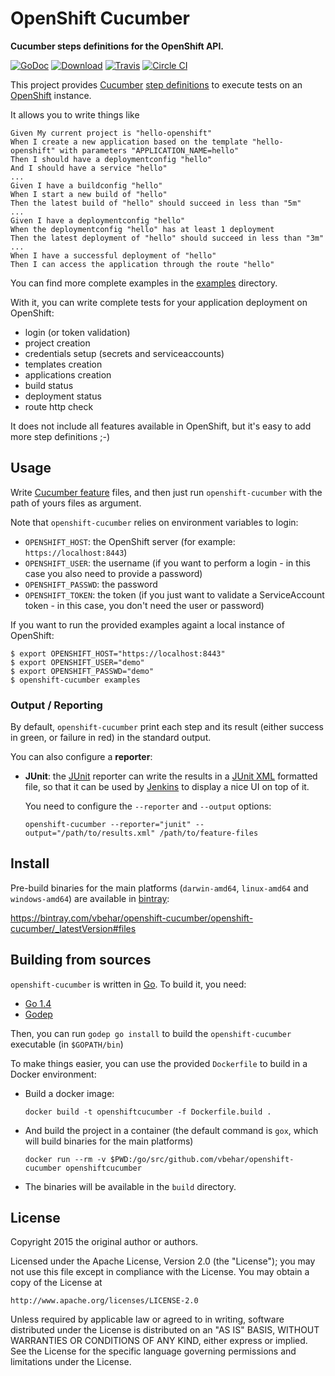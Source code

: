 # OpenShift Cucumber

**Cucumber steps definitions for the OpenShift API.**

[![GoDoc](https://godoc.org/github.com/vbehar/openshift-cucumber?status.svg)](https://godoc.org/github.com/vbehar/openshift-cucumber)
[![Download](https://api.bintray.com/packages/vbehar/openshift-cucumber/openshift-cucumber/images/download.svg)](https://bintray.com/vbehar/openshift-cucumber/openshift-cucumber/_latestVersion#files)
[![Travis](https://travis-ci.org/vbehar/openshift-cucumber.svg?branch=master)](https://travis-ci.org/vbehar/openshift-cucumber)
[![Circle CI](https://circleci.com/gh/vbehar/openshift-cucumber/tree/master.svg?style=svg)](https://circleci.com/gh/vbehar/openshift-cucumber/tree/master)

This project provides [Cucumber](https://github.com/cucumber/cucumber) [step definitions](https://github.com/cucumber/cucumber/wiki/Step-Definitions) to execute tests on an [OpenShift](http://www.openshift.org/) instance.

It allows you to write things like 

``` cucumber
Given My current project is "hello-openshift"
When I create a new application based on the template "hello-openshift" with parameters "APPLICATION_NAME=hello"
Then I should have a deploymentconfig "hello"
And I should have a service "hello"
...
Given I have a buildconfig "hello"
When I start a new build of "hello"
Then the latest build of "hello" should succeed in less than "5m"
...
Given I have a deploymentconfig "hello"
When the deploymentconfig "hello" has at least 1 deployment
Then the latest deployment of "hello" should succeed in less than "3m"
...
When I have a successful deployment of "hello"
Then I can access the application through the route "hello"
```

You can find more complete examples in the [examples](https://github.com/vbehar/openshift-cucumber/tree/master/examples) directory.

With it, you can write complete tests for your application deployment on OpenShift:

- login (or token validation)
- project creation
- credentials setup (secrets and serviceaccounts)
- templates creation
- applications creation
- build status
- deployment status
- route http check

It does not include all features available in OpenShift, but it's easy to add more step definitions ;-)

## Usage

Write [Cucumber feature](https://github.com/cucumber/cucumber/wiki/Feature-Introduction) files, and then just run `openshift-cucumber` with the path of yours files as argument.

Note that `openshift-cucumber` relies on environment variables to login:

* `OPENSHIFT_HOST`: the OpenShift server (for example: `https://localhost:8443`)
* `OPENSHIFT_USER`: the username (if you want to perform a login - in this case you also need to provide a password)
* `OPENSHIFT_PASSWD`: the password
* `OPENSHIFT_TOKEN`: the token (if you just want to validate a ServiceAccount token - in this case, you don't need the user or password)

If you want to run the provided examples againt a local instance of OpenShift:

```
$ export OPENSHIFT_HOST="https://localhost:8443"
$ export OPENSHIFT_USER="demo"
$ export OPENSHIFT_PASSWD="demo"
$ openshift-cucumber examples
```

### Output / Reporting

By default, `openshift-cucumber` print each step and its result (either success in green, or failure in red) in the standard output.

You can also configure a **reporter**:

* **JUnit**: the [JUnit](http://junit.org/) reporter can write the results in a [JUnit XML](http://windyroad.com.au/dl/Open%20Source/JUnit.xsd) formatted file, so that it can be used by [Jenkins](http://jenkins-ci.org/) to display a nice UI on top of it.

  You need to configure the `--reporter` and `--output` options:

  ```
  openshift-cucumber --reporter="junit" --output="/path/to/results.xml" /path/to/feature-files
  ```

## Install

Pre-build binaries for the main platforms (`darwin-amd64`, `linux-amd64` and `windows-amd64`) are available in [bintray](https://bintray.com/vbehar/openshift-cucumber/openshift-cucumber/_latestVersion#files):

 <https://bintray.com/vbehar/openshift-cucumber/openshift-cucumber/_latestVersion#files>

## Building from sources

`openshift-cucumber` is written in [Go](https://golang.org/). To build it, you need:

* [Go 1.4](http://golang.org/doc/install)
* [Godep](https://github.com/tools/godep)

Then, you can run `godep go install` to build the `openshift-cucumber` executable (in `$GOPATH/bin`)

To make things easier, you can use the provided `Dockerfile` to build in a Docker environment:

* Build a docker image:

  ```
  docker build -t openshiftcucumber -f Dockerfile.build .
  ```
* And build the project in a container (the default command is `gox`, which will build binaries for the main platforms)

  ```
  docker run --rm -v $PWD:/go/src/github.com/vbehar/openshift-cucumber openshiftcucumber
  ```
* The binaries will be available in the `build` directory.

## License

Copyright 2015 the original author or authors.

Licensed under the Apache License, Version 2.0 (the "License");
you may not use this file except in compliance with the License.
You may obtain a copy of the License at

    http://www.apache.org/licenses/LICENSE-2.0

Unless required by applicable law or agreed to in writing, software
distributed under the License is distributed on an "AS IS" BASIS,
WITHOUT WARRANTIES OR CONDITIONS OF ANY KIND, either express or implied.
See the License for the specific language governing permissions and
limitations under the License.